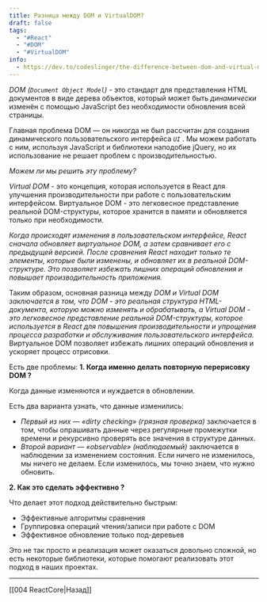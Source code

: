 ```yaml
---
title: Разница между DOM и VirtualDOM?
draft: false
tags:
  - "#React"
  - "#DOM"
  - "#VirtualDOM"
info:
  - https://dev.to/codeslinger/the-difference-between-dom-and-virtual-dom-52o1
---
```

_DOM (`Document Object Model`)_ - это стандарт для представления HTML документов в виде дерева объектов, который может быть _динамически_ изменён с помощью JavaScript без необходимости обновления всей страницы.

Главная проблема DOM — он никогда не был рассчитан для создания динамического пользовательского интерфейса _`UI`_ . Мы можем работать с ним, используя JavaScript и библиотеки наподобие jQuery, но их использование не решает проблем с производительностью.

_Можем ли мы решить эту проблему?_

_Virtual DOM_ - это концепция, которая используется в React для улучшения производительности при работе с пользовательским интерфейсом. Виртуальное DOM - это легковесное представление реальной DOM-структуры, которое хранится в памяти и обновляется только при необходимости.

_Когда происходят изменения в пользовательском интерфейсе, React сначала обновляет виртуальное DOM, а затем сравнивает его с предыдущей версией. После сравнения React находит только те элементы, которые были изменены, и обновляет их в реальной DOM-структуре. Это позволяет избежать лишних операций обновления и повышает производительность приложения._

Таким образом, основная разница между _DOM и Virtual DOM заключается в том, что DOM - это реальная структура HTML-документа, которую можно изменять и обрабатывать, а Virtual DOM - это легковесное представление реальной DOM-структуры, которое используется в React для повышения производительности и упрощения процесса разработки и обслуживания пользовательского интерфейса._ Виртуальное DOM позволяет избежать лишних операций обновления и ускоряет процесс отрисовки.

Есть две проблемы:
**1. Когда именно делать повторную перерисовку DOM ?**

Когда данные изменяются и нуждается в обновлении.

Есть два варианта узнать, что данные изменились:

- _Первый из них — «dirty checking» (грязная проверка)_ заключается в том, чтобы опрашивать данные через регулярные промежутки времени и рекурсивно проверять все значения в структуре данных.
- _Второй вариант — «observable» (наблюдаемый)_ заключается в наблюдении за изменением состояния. Если ничего не изменилось, мы ничего не делаем. Если изменилось, мы точно знаем, что нужно обновить.

**2. Как это сделать эффективно ?**

Что делает этот подход действительно быстрым:

- Эффективные алгоритмы сравнения
- Группировка операций чтения/записи при работе с DOM
- Эффективное обновление только под-деревьев

Это не так просто и реализация может оказаться довольно сложной, но есть некоторые библиотеки, которые помогают реализовать этот подход в наших проектах.

---

[[004 ReactCore|Назад]]